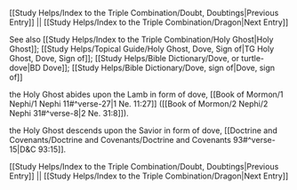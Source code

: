 [[Study Helps/Index to the Triple Combination/Doubt, Doubtings|Previous Entry]]  ||  [[Study Helps/Index to the Triple Combination/Dragon|Next Entry]]

 See also [[Study Helps/Index to the Triple Combination/Holy Ghost|Holy Ghost]]; [[Study Helps/Topical Guide/Holy Ghost, Dove, Sign of|TG Holy Ghost, Dove, Sign of]]; [[Study Helps/Bible Dictionary/Dove, or turtle-dove|BD Dove]]; [[Study Helps/Bible Dictionary/Dove, sign of|Dove, sign of]]

 the Holy Ghost abides upon the Lamb in form of dove, [[Book of Mormon/1 Nephi/1 Nephi 11#^verse-27|1 Ne. 11:27]] ([[Book of Mormon/2 Nephi/2 Nephi 31#^verse-8|2 Ne. 31:8]]).

 the Holy Ghost descends upon the Savior in form of dove, [[Doctrine and Covenants/Doctrine and Covenants/Doctrine and Covenants 93#^verse-15|D&C 93:15]].

[[Study Helps/Index to the Triple Combination/Doubt, Doubtings|Previous Entry]]  ||  [[Study Helps/Index to the Triple Combination/Dragon|Next Entry]]